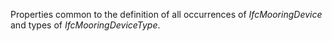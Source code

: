 Properties common to the definition of all occurrences of _IfcMooringDevice_ and types of _IfcMooringDeviceType_.

<!-- end of short definition -->


